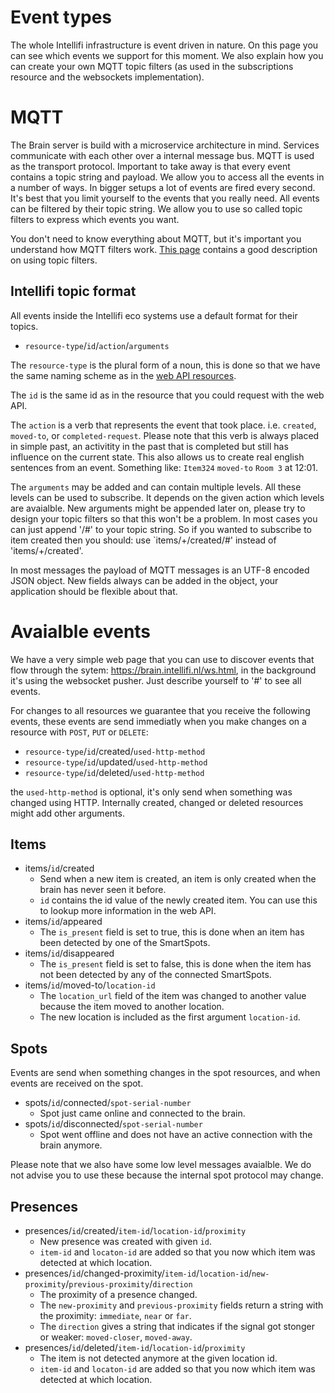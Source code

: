 Event types
===========

The whole Intellifi infrastructure is event driven in nature. On this page you can see which events we support for this moment. We also explain how you can create your own MQTT topic filters (as used in the subscriptions resource and the websockets implementation).

MQTT
====

The Brain server is build with a microservice architecture in mind. Services communicate with each other over a internal message bus. MQTT is used as the transport protocol. Important to take away is that every event contains a topic string and payload. We allow you to access all the events in a number of ways. In bigger setups a lot of events are fired every second. It's best that you limit yourself to the events that you really need. All events can be filtered by their topic string. We allow you to use so called topic filters to express which events you want.

You don't need to know everything about MQTT, but it's important you understand how MQTT filters work. [This page](http://www.hivemq.com/blog/mqtt-essentials-part-5-mqtt-topics-best-practices) contains a good description on using topic filters.

Intellifi topic format
----------------------

All events inside the Intellifi eco systems use a default format for their topics.

* `resource-type`/`id`/`action`/`arguments`

The `resource-type` is the plural form of a noun, this is done so that we have the same naming scheme as in the [web API resources](https://github.com/intellifi-nl/doc-webapi#resources).

The `id` is the same id as in the resource that you could request with the web API.

The `action` is a verb that represents the event that took place. i.e. `created`, `moved-to`, or `completed-request`. Please note that this verb is always placed in simple past, an activitity in the past that is completed but still has influence on the current state. This also allows us to create real english sentences from an event. Something like: `Item324` `moved-to` `Room 3` at 12:01.

The `arguments` may be added and can contain multiple levels. All these levels can be used to subscribe. It depends on the given action which levels are avaialble. New arguments might be appended later on, please try to design your topic filters so that this won't be a problem. In most cases you can just append '/#' to your topic string. So if you wanted to subscribe to item created then you should: use `items/+/created/#' instead of 'items/+/created'.

In most messages the payload of MQTT messages is an UTF-8 encoded JSON object. New fields always can be added in the object, your application should be flexible about that.

Avaialble events
================

We have a very simple web page that you can use to discover events that flow through the sytem: https://brain.intellifi.nl/ws.html, in the background it's using the websocket pusher. Just describe yourself to '#' to see all events.

For changes to all resources we guarantee that you receive the following events, these events are send immediatly when you make changes on a resource with `POST`, `PUT` or `DELETE`:
* `resource-type`/`id`/created/`used-http-method`
* `resource-type`/`id`/updated/`used-http-method`
* `resource-type`/`id`/deleted/`used-http-method`

the `used-http-method` is optional, it's only send when something was changed using HTTP. Internally created, changed or deleted resources might add other arguments.

Items
-----

* items/`id`/created
  * Send when a new item is created, an item is only created when the brain has never seen it before.
  * `id` contains the id value of the newly created item. You can use this to lookup more information in the web API.
* items/`id`/appeared
  * The `is_present` field is set to true, this is done when an item has been detected by one of the SmartSpots.
* items/`id`/disappeared
  * The `is_present` field is set to false, this is done when the item has not been detected by any of the connected SmartSpots.
* items/`id`/moved-to/`location-id`
  * The `location_url` field of the item was changed to another value because the item moved to another location. 
  * The new location is included as the first argument `location-id`.

Spots
-----

Events are send when something changes in the spot resources, and when events are received on the spot.

* spots/`id`/connected/`spot-serial-number`
  * Spot just came online and connected to the brain.
* spots/`id`/disconnected/`spot-serial-number`
  * Spot went offline and does not have an active connection with the brain anymore.

Please note that we also have some low level messages avaialble. We do not advise you to use these because the internal spot protocol may change.

Presences
---------

* presences/`id`/created/`item-id`/`location-id`/`proximity`
  * New presence was created with given `id`.
  * `item-id` and `locaton-id` are added so that you now which item was detected at which location.
* presences/`id`/changed-proximity/`item-id`/`location-id`/`new-proximity`/`previous-proximity`/`direction`
  * The proximity of a presence changed.
  * The `new-proximity` and `previous-proximity` fields return a string with the proximity: `immediate`, `near` or `far`.
  * The `direction` gives a string that indicates if the signal got stonger or weaker: `moved-closer`, `moved-away`.
* presences/`id`/deleted/`item-id`/`location-id`/`proximity`
  *  The item is not detected anymore at the given location id.
  * `item-id` and `locaton-id` are added so that you now which item was detected at which location.
